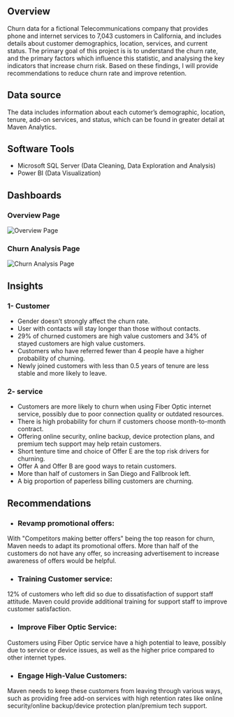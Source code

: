 ## Overview
Churn data for a fictional Telecommunications company that provides phone and internet services to 7,043 customers in California, and includes details about customer demographics, location, services, and current status.
The primary goal of this project is is to understand the churn rate, and the primary factors which influence this statistic, and analysing the key indicators that increase churn risk. Based on these findings, I will provide recommendations to reduce churn rate and improve retention.
## Data source
The data includes information about each cutomer’s demographic, location, tenure, add-on services, and status, which can be found in greater detail at Maven Analytics.

## Software Tools
- Microsoft SQL Server (Data Cleaning, Data Exploration and Analysis)
- Power BI (Data Visualization)
## Dashboards
### Overview Page

![Overview Page](https://github.com/user-attachments/assets/6eb3a0ee-8d03-4112-87cc-df851625262e)

### Churn Analysis Page

![Churn Analysis Page](https://github.com/user-attachments/assets/740bf95d-a23a-48a8-9bca-2cacfd18d975)



## Insights
### 1- Customer
- Gender doesn’t strongly affect the churn rate.
- User with contacts will stay longer than those without contacts.
- 29% of churned customers are high value customers and 34% of stayed customers are high value customers.
- Customers who have referred fewer than 4 people have a higher probability of churning.
- Newly joined customers with less than 0.5 years of tenure are less stable and more likely to leave.

### 2- service
- Customers are more likely to churn when using Fiber Optic internet service, possibly due to poor connection quality or outdated resources.
- There is high probability for churn if customers choose month-to-month contract.
- Offering online security, online backup, device protection plans, and premium tech support may help retain customers.
- Short tenture time and choice of Offer E are the top risk drivers for churning.
- Offer A and Offer B are good ways to retain customers.
- More than half of customers in San Diego and Fallbrook left.
- A big proportion of paperless billing customers are churning.


## Recommendations
- ### Revamp promotional offers:
With "Competitors making better offers" being the top reason for churn, Maven needs to adapt its promotional offers. More than half of the customers do not have any offer, so increasing advertisement to increase awareness of offers would be helpful.
- ### Training Customer service:
12% of customers who left did so due to dissatisfaction of support staff attitude. Maven could provide additional training for support staff to improve customer satisfaction.
- ### Improve Fiber Optic Service:
Customers using Fiber Optic service have a high potential to leave, possibly due to service or device issues, as well as the higher price compared to other internet types.
- ### Engage High-Value Customers:
 Maven needs to keep these customers from leaving through various ways, such as providing free add-on services with high retention rates like online security/online backup/device protection plan/premium tech support.


